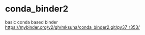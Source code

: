 # conda_binder2
basic conda based binder
https://mybinder.org/v2/gh/mksuha/conda_binder2.git/py37_r353/

